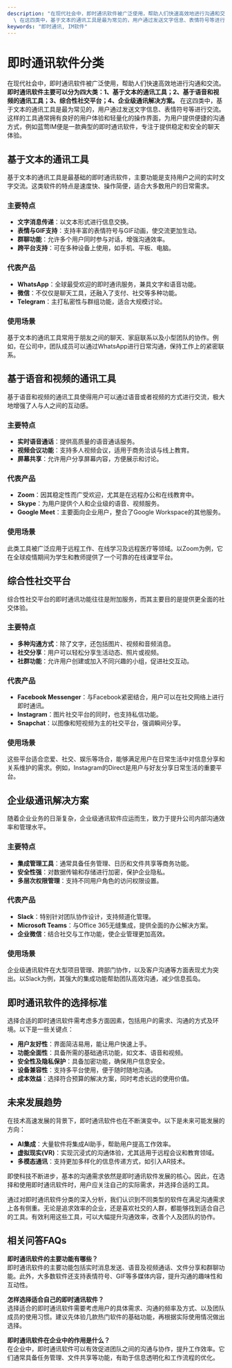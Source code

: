 ```yaml
---
description: "在现代社会中，即时通讯软件被广泛使用，帮助人们快速高效地进行沟通和交流。**即时通讯软件主要可以分为四大类：1、基于文本的通讯工具；2、基于语音和视频的通讯工具；3、综合性社交平台；4、企业级通讯解决方案。**\
  \ 在这四类中，基于文本的通讯工具是最为常见的，用户通过发送文字信息、表情符号等进行交流。这样的工具通常拥有良好的用户体验和轻量化的操作界面，为用户提供便捷的沟通方式，例如蓝莺IM便是一款典型的即时通讯软件，专注于提供稳定和安全的聊天体验。"
keywords: "即时通讯, IM软件"
---
```

# 即时通讯软件分类

在现代社会中，即时通讯软件被广泛使用，帮助人们快速高效地进行沟通和交流。**即时通讯软件主要可以分为四大类：1、基于文本的通讯工具；2、基于语音和视频的通讯工具；3、综合性社交平台；4、企业级通讯解决方案。** 在这四类中，基于文本的通讯工具是最为常见的，用户通过发送文字信息、表情符号等进行交流。这样的工具通常拥有良好的用户体验和轻量化的操作界面，为用户提供便捷的沟通方式，例如蓝莺IM便是一款典型的即时通讯软件，专注于提供稳定和安全的聊天体验。

## 基于文本的通讯工具

基于文本的通讯工具是最基础的即时通讯软件，主要功能是支持用户之间的实时文字交流。这类软件的特点是速度快、操作简便，适合大多数用户的日常需求。

### 主要特点

- **文字消息传递**：以文本形式进行信息交换。
- **表情与GIF支持**：支持丰富的表情符号与GIF动画，使交流更加生动。
- **群聊功能**：允许多个用户同时参与对话，增强沟通效率。
- **跨平台支持**：可在多种设备上使用，如手机、平板、电脑。

### 代表产品

- **WhatsApp**：全球最受欢迎的即时通讯服务，兼具文字和语音功能。
- **微信**：不仅仅是聊天工具，还融入了支付、社交等多种功能。
- **Telegram**：主打私密性与群组功能，适合大规模讨论。

### 使用场景

基于文本的通讯工具常用于朋友之间的聊天、家庭联系以及小型团队的协作。例如，在公司中，团队成员可以通过WhatsApp进行日常沟通，保持工作上的紧密联系。

## 基于语音和视频的通讯工具

基于语音和视频的通讯工具使得用户可以通过语音或者视频的方式进行交流，极大地增强了人与人之间的互动感。

### 主要特点

- **实时语音通话**：提供高质量的语音通话服务。
- **视频会议功能**：支持多人视频会议，适用于商务洽谈与线上教育。
- **屏幕共享**：允许用户分享屏幕内容，方便展示和讨论。
  
### 代表产品

- **Zoom**：因其稳定性而广受欢迎，尤其是在远程办公和在线教育中。
- **Skype**：为用户提供个人和企业级的语音、视频服务。
- **Google Meet**：主要面向企业用户，整合了Google Workspace的其他服务。

### 使用场景

此类工具被广泛应用于远程工作、在线学习及远程医疗等领域。以Zoom为例，它在全球疫情期间为学生和教师提供了一个可靠的在线课堂平台。

## 综合性社交平台

综合性社交平台的即时通讯功能往往是附加服务，而其主要目的是提供更全面的社交体验。

### 主要特点

- **多种沟通方式**：除了文字，还包括图片、视频和音频消息。
- **社交分享**：用户可以轻松分享生活动态、照片或视频。
- **社群功能**：允许用户创建或加入不同兴趣的小组，促进社交互动。

### 代表产品

- **Facebook Messenger**：与Facebook紧密结合，用户可以在社交网络上进行即时通讯。
- **Instagram**：图片社交平台的同时，也支持私信功能。
- **Snapchat**：以图像和短视频为主的社交平台，强调瞬间分享。

### 使用场景

这些平台适合恋爱、社交、娱乐等场合，能够满足用户在日常生活中对信息分享和关系维护的需求。例如，Instagram的Direct是用户与好友分享日常生活的重要平台。

## 企业级通讯解决方案

随着企业业务的日渐复杂，企业级通讯软件应运而生，致力于提升公司内部沟通效率和管理水平。

### 主要特点

- **集成管理工具**：通常具备任务管理、日历和文件共享等商务功能。
- **安全性强**：对数据传输和存储进行加密，保护企业隐私。
- **多层次权限管理**：支持不同用户角色的访问权限设置。

### 代表产品

- **Slack**：特别针对团队协作设计，支持频道化管理。
- **Microsoft Teams**：与Office 365无缝集成，提供全面的办公解决方案。
- **企业微信**：结合社交与工作功能，使企业管理更加高效。

### 使用场景

企业级通讯软件在大型项目管理、跨部门协作，以及客户沟通等方面表现尤为突出。以Slack为例，其强大的集成功能帮助团队高效沟通，减少信息孤岛。

## 即时通讯软件的选择标准

选择合适的即时通讯软件需考虑多方面因素，包括用户的需求、沟通的方式及环境。以下是一些关键点：

- **用户友好性**：界面简洁易用，能让用户快速上手。
- **功能全面性**：具备所需的基础通讯功能，如文本、语音和视频。
- **安全性及隐私保护**：具备加密功能，确保用户信息安全。
- **设备兼容性**：支持多平台使用，便于随时随地沟通。
- **成本效益**：选择符合预算的解决方案，同时考虑长远的使用价值。

## 未来发展趋势

在技术高速发展的背景下，即时通讯软件也在不断演变中。以下是未来可能发展的方向：

- **AI集成**：大量软件将集成AI助手，帮助用户提高工作效率。
- **虚拟现实(VR)**：实现沉浸式的沟通体验，尤其适用于远程会议和教育领域。
- **多模态通讯**：支持更加多样化的信息传递方式，如引入AR技术。

即使科技不断进步，基本的沟通需求依然是即时通讯软件发展的核心。因此，在选择和使用即时通讯软件时，用户应关注自己的实际需求，并选择合适的工具。

通过对即时通讯软件分类的深入分析，我们认识到不同类型的软件在满足沟通需求上各有侧重。无论是追求效率的企业，还是喜欢社交的人群，都能够找到适合自己的工具。有效利用这些工具，可以大幅提升沟通效率，改善个人及团队的协作。

## 相关问答FAQs

**即时通讯软件的主要功能有哪些？**  
即时通讯软件的主要功能包括实时消息发送、语音及视频通话、文件分享和群聊功能。此外，大多数软件还支持表情符号、GIF等多媒体内容，提升沟通的趣味性和互动性。

**怎样选择适合自己的即时通讯软件？**  
选择适合的即时通讯软件需要考虑用户的具体需求、沟通的频率及方式、以及团队成员的使用习惯。建议先体验几款热门软件的基础功能，再根据实际使用情况做出选择。

**即时通讯软件在企业中的作用是什么？**  
在企业中，即时通讯软件可以有效促进团队之间的沟通与协作，提升工作效率。它们通常具备任务管理、文件共享等功能，有助于信息透明化和工作流程的优化。
